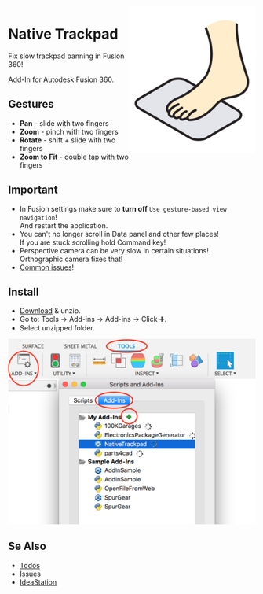 <img src="res/logo.png" alt="Native Trackpad" align="right" width="256"/>

# Native Trackpad

Fix slow trackpad panning in Fusion 360!

Add-In for Autodesk Fusion 360.

## Gestures

- **Pan** - slide with two fingers
- **Zoom** - pinch with two fingers
- **Rotate** - shift + slide with two fingers
- **Zoom to Fit** - double tap with two fingers

## Important

- In Fusion settings make sure to **turn off** `Use gesture-based view navigation`!  
  And restart the application.
- You can't no longer scroll in Data panel and other few places!  
  If you are stuck scrolling hold Command key!
- Perspective camera can be very slow in certain situations!  
  Orthographic camera fixes that!
- [Common issues](https://github.com/luclefleur/Native-Trackpad/issues)!

## Install

- [Download](https://github.com/luclefleur/Native-Trackpad/releases/download/0.15/NativeTrackpadPlease.zip) & unzip.
- Go to: Tools → Add-ins → Add-ins → Click ➕.
- Select unzipped folder.

<img src="res/install.png" alt="install" width="547"/>

## Se Also

- [Todos](https://github.com/luclefleur/Native-Trackpad/search?q=todo)
- [Issues](https://github.com/luclefleur/Native-Trackpad/issues)
- [IdeaStation](https://forums.autodesk.com/t5/ideastation-request-a-feature-or/use-native-trackpad-gesture-recognition-on-macos/idi-p/7018667)
